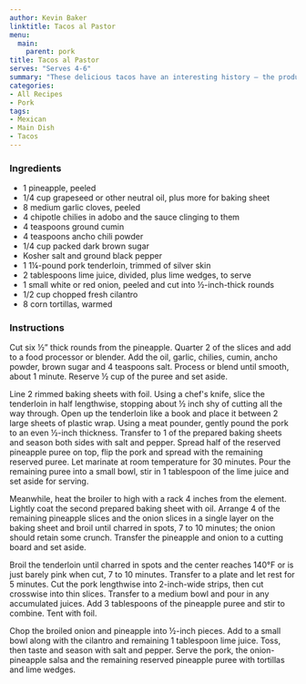 ```yaml
---
author: Kevin Baker
linktitle: Tacos al Pastor
menu:
  main:
    parent: pork
title: Tacos al Pastor
serves: "Serves 4-6"
summary: "These delicious tacos have an interesting history — the product of Lebanese migration into Latin America in the 19th century, it’s essentially shawarma gone to ground in Mexico."
categories:
- All Recipes
- Pork
tags: 
- Mexican
- Main Dish
- Tacos
---
```

### Ingredients

<div class="ingredient-list">

* 1 pineapple, peeled  
* 1/4 cup grapeseed or other neutral oil, plus more for baking sheet  
* 8 medium garlic cloves, peeled  
* 4 chipotle chilies in adobo and the sauce clinging to them  
* 4 teaspoons ground cumin  
* 4 teaspoons ancho chili powder  
* 1/4 cup packed dark brown sugar  
* Kosher salt and ground black pepper  
* 1 1¼-pound pork tenderloin, trimmed of silver skin  
* 2 tablespoons lime juice, divided, plus lime wedges, to serve  
* 1 small white or red onion, peeled and cut into ½-inch-thick rounds  
* 1/2 cup chopped fresh cilantro  
* 8 corn tortillas, warmed  

</div>

### Instructions
Cut six ½” thick rounds from the pineapple. Quarter 2 of the slices and add to a food processor or blender. Add the oil, garlic, chilies, cumin, ancho powder, brown sugar and 4 teaspoons salt. Process or blend until smooth, about 1 minute. Reserve ½ cup of the puree and set aside. 

Line 2 rimmed baking sheets with foil. Using a chef's knife, slice the tenderloin in half lengthwise, stopping about ½ inch shy of cutting all the way through. Open up the tenderloin like a book and place it between 2 large sheets of plastic wrap. Using a meat pounder, gently pound the pork to an even ½-inch thickness. Transfer to 1 of the prepared baking sheets and season both sides with salt and pepper. Spread half of the reserved pineapple puree on top, flip the pork and spread with the remaining reserved puree. Let marinate at room temperature for 30 minutes. Pour the remaining puree into a small bowl, stir in 1 tablespoon of the lime juice and set aside for serving. 

Meanwhile, heat the broiler to high with a rack 4 inches from the element. Lightly coat the second prepared baking sheet with oil. Arrange 4 of the remaining pineapple slices and the onion slices in a single layer on the baking sheet and broil until charred in spots, 7 to 10 minutes; the onion should retain some crunch. Transfer the pineapple and onion to a cutting board and set aside. 

Broil the tenderloin until charred in spots and the center reaches 140°F or is just barely pink when cut, 7 to 10 minutes. Transfer to a plate and let rest for 5 minutes. Cut the pork lengthwise into 2-inch-wide strips, then cut crosswise into thin slices. Transfer to a medium bowl and pour in any accumulated juices. Add 3 tablespoons of the pineapple puree and stir to combine. Tent with foil. 

Chop the broiled onion and pineapple into ½-inch pieces. Add to a small bowl along with the cilantro and remaining 1 tablespoon lime juice. Toss, then taste and season with salt and pepper. Serve the pork, the onion-pineapple salsa and the remaining reserved pineapple puree with tortillas and lime wedges. 